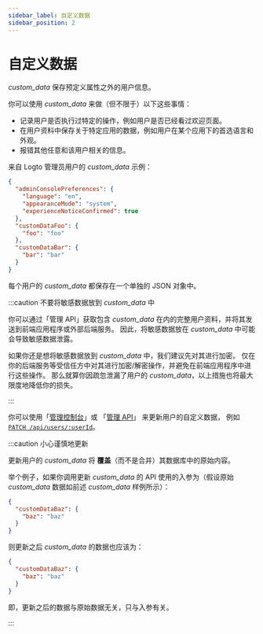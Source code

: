 ```yaml
---
sidebar_label: 自定义数据
sidebar_position: 2
---
```


# 自定义数据

_custom_data_ 保存预定义属性之外的用户信息。

你可以使用 _custom_data_ 来做（但不限于）以下这些事情：

- 记录用户是否执行过特定的操作，例如用户是否已经看过欢迎页面。
- 在用户资料中保存关于特定应用的数据，例如用户在某个应用下的首选语言和外观。
- 报错其他任意和该用户相关的信息。

来自 Logto 管理员用户的 _custom_data_ 示例：

```json
{
  "adminConsolePreferences": {
    "language": "en",
    "appearanceMode": "system",
    "experienceNoticeConfirmed": true
  },
  "customDataFoo": {
    "foo": "foo"
  },
  "customDataBar": {
    "bar": "bar"
  }
}
```

每个用户的 _custom_data_ 都保存在一个单独的 JSON 对象中。

:::caution 不要将敏感数据放到 _custom_data_ 中

你可以通过「管理 API」获取包含 _custom_data_ 在内的完整用户资料，并将其发送到前端应用程序或外部后端服务。
因此，将敏感数据放在 _custom_data_ 中可能会导致敏感数据泄露。

如果你还是想将敏感数据放到 _custom_data_ 中，我们建议先对其进行加密。
仅在你的后端服务等受信任方中对其进行加密/解密操作，并避免在前端应用程序中进行这些操作。
那么就算你因疏忽泄漏了用户的 _custom_data_，以上措施也将最大限度地降低你的损失。

:::

你可以使用「[管理控制台](../../../docs/recipes/manage-users/admin-console#查看和更新用户资料)」或
「[管理 API](../../../docs/recipes/manage-users/management-api)」
来更新用户的自定义数据，
例如 <a href="/api/#tag/Users/paths/~1api~1users~1:userId/patch" target="_blank">`PATCH /api/users/:userId`</a>。

:::caution 小心谨慎地更新

更新用户的 _custom_data_ 将 **覆盖**（而不是合并）其数据库中的原始内容。

举个例子，如果你调用更新 _custom_data_ 的 API 使用的入参为（假设原始 _custom_data_ 数据如前述 _custom_data_ 样例所示）：

```json
{
  "customDataBaz": {
    "baz": "baz"
  }
}
```

则更新之后 _custom_data_ 的数据也应该为：

```json
{
  "customDataBaz": {
    "baz": "baz"
  }
}
```

即，更新之后的数据与原始数据无关，只与入参有关。

:::

